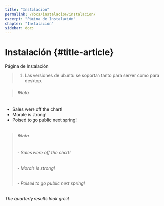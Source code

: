 ```yaml
---
title: "Instalacion"
permalink: /docs/instalacion/instalacion/
excerpt: "Página de Instalación"
chapter: "Instalación" 
sidebar: docs
---
```


# Instalación {#title-article}

Página de Instalación

> 1. Las versiones de ubuntu se soportan tanto para server como para desktop.

> ###### ❗Nota
- Sales were off the chart!
- Morale is strong!
- Poised to go public next spring!
> ######

> ###### ❗Nota
> ###### - Sales were off the chart!
> ###### - Morale is strong!
> ###### - Poised to go public next spring!
> ######


###### The quarterly results look great 

